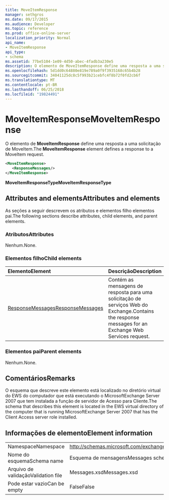 ```yaml
---
title: MoveItemResponse
manager: sethgros
ms.date: 09/17/2015
ms.audience: Developer
ms.topic: reference
ms.prod: office-online-server
localization_priority: Normal
api_name:
- MoveItemResponse
api_type:
- schema
ms.assetid: 77be5104-1e09-4d50-abec-4fadb3a230e5
description: O elemento de MoveItemResponse define uma resposta a uma solicitação de MoveItem.
ms.openlocfilehash: 5d1dd0c64880e819e789a0f9f3935168c65b4b28
ms.sourcegitcommit: 34041125dc8c5f993b21cebfc4f8b72f0fd2cb6f
ms.translationtype: MT
ms.contentlocale: pt-BR
ms.lasthandoff: 06/25/2018
ms.locfileid: "19824491"
---
```

# <a name="moveitemresponse"></a><span data-ttu-id="0bbf9-103">MoveItemResponse</span><span class="sxs-lookup"><span data-stu-id="0bbf9-103">MoveItemResponse</span></span>

<span data-ttu-id="0bbf9-104">O elemento de **MoveItemResponse** define uma resposta a uma solicitação de MoveItem.</span><span class="sxs-lookup"><span data-stu-id="0bbf9-104">The **MoveItemResponse** element defines a response to a MoveItem request.</span></span> 
  
```xml
<MoveItemResponse>
   <ResponseMessages/>
</MoveItemResponse>
```

 <span data-ttu-id="0bbf9-105">**MoveItemResponseType**</span><span class="sxs-lookup"><span data-stu-id="0bbf9-105">**MoveItemResponseType**</span></span>
## <a name="attributes-and-elements"></a><span data-ttu-id="0bbf9-106">Attributes and elements</span><span class="sxs-lookup"><span data-stu-id="0bbf9-106">Attributes and elements</span></span>

<span data-ttu-id="0bbf9-107">As seções a seguir descrevem os atributos e elementos filho elementos pai.</span><span class="sxs-lookup"><span data-stu-id="0bbf9-107">The following sections describe attributes, child elements, and parent elements.</span></span>
  
### <a name="attributes"></a><span data-ttu-id="0bbf9-108">Atributos</span><span class="sxs-lookup"><span data-stu-id="0bbf9-108">Attributes</span></span>

<span data-ttu-id="0bbf9-109">Nenhum.</span><span class="sxs-lookup"><span data-stu-id="0bbf9-109">None.</span></span>
  
### <a name="child-elements"></a><span data-ttu-id="0bbf9-110">Elementos filho</span><span class="sxs-lookup"><span data-stu-id="0bbf9-110">Child elements</span></span>

|<span data-ttu-id="0bbf9-111">**Elemento**</span><span class="sxs-lookup"><span data-stu-id="0bbf9-111">**Element**</span></span>|<span data-ttu-id="0bbf9-112">**Descrição**</span><span class="sxs-lookup"><span data-stu-id="0bbf9-112">**Description**</span></span>|
|:-----|:-----|
|[<span data-ttu-id="0bbf9-113">ResponseMessages</span><span class="sxs-lookup"><span data-stu-id="0bbf9-113">ResponseMessages</span></span>](responsemessages.md) <br/> |<span data-ttu-id="0bbf9-114">Contém as mensagens de resposta para uma solicitação de serviços Web do Exchange.</span><span class="sxs-lookup"><span data-stu-id="0bbf9-114">Contains the response messages for an Exchange Web Services request.</span></span>  <br/> |
   
### <a name="parent-elements"></a><span data-ttu-id="0bbf9-115">Elementos pai</span><span class="sxs-lookup"><span data-stu-id="0bbf9-115">Parent elements</span></span>

<span data-ttu-id="0bbf9-116">Nenhum.</span><span class="sxs-lookup"><span data-stu-id="0bbf9-116">None.</span></span>
  
## <a name="remarks"></a><span data-ttu-id="0bbf9-117">Comentários</span><span class="sxs-lookup"><span data-stu-id="0bbf9-117">Remarks</span></span>

<span data-ttu-id="0bbf9-118">O esquema que descreve este elemento está localizado no diretório virtual do EWS do computador que está executando o MicrosoftExchange Server 2007 que tem instalada a função de servidor de Acesso para Cliente.</span><span class="sxs-lookup"><span data-stu-id="0bbf9-118">The schema that describes this element is located in the EWS virtual directory of the computer that is running MicrosoftExchange Server 2007 that has the Client Access server role installed.</span></span>
  
## <a name="element-information"></a><span data-ttu-id="0bbf9-119">Informações de elemento</span><span class="sxs-lookup"><span data-stu-id="0bbf9-119">Element information</span></span>

|||
|:-----|:-----|
|<span data-ttu-id="0bbf9-120">Namespace</span><span class="sxs-lookup"><span data-stu-id="0bbf9-120">Namespace</span></span>  <br/> |http://schemas.microsoft.com/exchange/services/2006/messages  <br/> |
|<span data-ttu-id="0bbf9-121">Nome do esquema</span><span class="sxs-lookup"><span data-stu-id="0bbf9-121">Schema name</span></span>  <br/> |<span data-ttu-id="0bbf9-122">Esquema de mensagens</span><span class="sxs-lookup"><span data-stu-id="0bbf9-122">Messages schema</span></span>  <br/> |
|<span data-ttu-id="0bbf9-123">Arquivo de validação</span><span class="sxs-lookup"><span data-stu-id="0bbf9-123">Validation file</span></span>  <br/> |<span data-ttu-id="0bbf9-124">Messages.xsd</span><span class="sxs-lookup"><span data-stu-id="0bbf9-124">Messages.xsd</span></span>  <br/> |
|<span data-ttu-id="0bbf9-125">Pode estar vazio</span><span class="sxs-lookup"><span data-stu-id="0bbf9-125">Can be empty</span></span>  <br/> |<span data-ttu-id="0bbf9-126">False</span><span class="sxs-lookup"><span data-stu-id="0bbf9-126">False</span></span>  <br/> |
   

